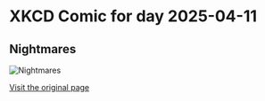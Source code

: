 
# XKCD Comic for day 2025-04-11

## Nightmares

![Nightmares](https://imgs.xkcd.com/comics/nightmares.png "Well, *I* think I'm real.  Look at me.  Look at my face.  Cut me and I'll bleed.  What more do you want?  Please don't go.")

[Visit the original page](https://xkcd.com/390/)
